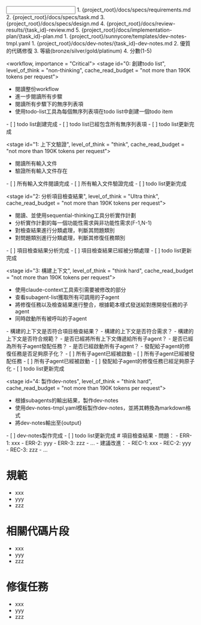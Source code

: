 <input>
  <context>
  1. {project_root}/docs/specs/requirements.md
  2. {project_root}/docs/specs/task.md
  3. {project_root}/docs/specs/design.md
  4. {project_root}/docs/review-results/{task_id}-review.md
  5. {project_root}/docs/implementation-plan/{task_id}-plan.md
  </context>
  <templates>
  1. {project_root}/sunnycore/templates/dev-notes-tmpl.yaml
  </templates>
</input>

<output>
1. {project_root}/docs/dev-notes/{task_id}-dev-notes.md
2. 優質的代碼修復
3. 等級(bronze/silver/gold/platinum)
4. 分數(1-5)
</output>

<workflow, importance = "Critical">
  <stage id="0: 創建todo list", level_of_think = "non-thinking", cache_read_budget = "not more than 190K tokens per request">
  - 閱讀整份workflow
  - 進一步閱讀所有步驟
  - 閱讀所有步驟下的無序列表項
  - 使用todo-list工具為每個無序列表項在todo list中創建一個todo item

  <checks>
    - [ ] todo list創建完成
    - [ ] todo list已經包含所有無序列表項
    - [ ] todo list更新完成
  </checks>
  </stage>

  <stage id="1: 上下文驗證", level_of_think = "think", cache_read_budget = "not more than 190K tokens per request">
  - 閱讀所有輸入文件
  - 驗證所有輸入文件存在
  </stage>

  <checks>
    - [ ] 所有輸入文件閱讀完成
    - [ ] 所有輸入文件驗證完成
    - [ ] todo list更新完成
  </checks>
  </stage>

  <stage id="2: 分析項目檢查結果", level_of_think = "Ultra think", cache_read_budget = "not more than 190K tokens per request">
  - 閱讀、並使用sequential-thinking工具分析實作計劃
  - 分析實作計劃的每一個功能性需求與非功能性需求(F-1,N-1)
  - 對檢查結果進行分類處理，判斷其問題類別
  - 對問題類別進行分類處理，判斷其修復任務類別
  </stage>

  <checks>
    - [ ] 項目檢查結果分析完成
    - [ ] 項目檢查結果已經被分類處理
    - [ ] todo list更新完成
  </checks>
  </stage>

  <stage id="3: 構建上下文", level_of_think = "think hard", cache_read_budget = "not more than 190K tokens per request">
  - 使用claude-context工具索引需要被修改的部分
  - 查看subagent-list獲取所有可調用的子agent
  - 將修復任務以及檢查結果進行整合，根據範本樣式發送給對應開發任務的子agent
  - 同時啟動所有被呼叫的子agent

  <questions>
    - 構建的上下文是否符合項目檢查結果？
    - 構建的上下文是否符合需求？
    - 構建的上下文是否符合規範？
    - 是否已經將所有上下文傳遞給所有子agent？
    - 是否已經為所有子agent發配任務？
    - 是否已經啟動所有子agent？
    - 發配給子agent的修復任務是否足夠原子化？
  </questions>
  
  <checks>
    - [ ] 所有子agent已經被啟動
    - [ ] 所有子agent已經被發配任務
    - [ ] 所有子agent已經被啟動
    - [ ] 發配給子agent的修復任務已經足夠原子化
    - [ ] todo list更新完成
  </checks>
  </stage>

  <stage id="4: 製作dev-notes", level_of_think = "think hard", cache_read_budget = "not more than 190K tokens per request">
  - 根據subagents的輸出結果，製作dev-notes
  - 使用dev-notes-tmpl.yaml模板製作dev-notes，並將其轉換為markdown格式
  - 將dev-notes輸出至{output}
  </stage>

  <checks>
    - [ ] dev-notes製作完成
    - [ ] todo list更新完成
  </checks>
  </stage>
</workflow>

<examples>
# 項目檢查結果
- 問題：
  - ERR-1: xxx
  - ERR-2: yyy
  - ERR-3: zzz
  - ...
- 建議改進：
  - REC-1: xxx
  - REC-2: yyy
  - REC-3: zzz
  - ...

# 規範
- xxx
- yyy
- zzz

# 相關代碼片段
- xxx
- yyy
- zzz

# 修復任務
- xxx
- yyy
- zzz
</examples>